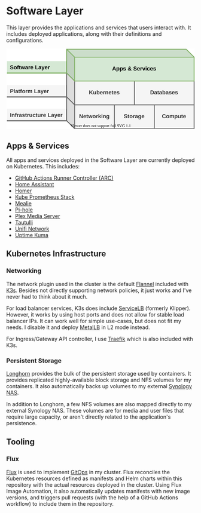 # Software Layer

This layer provides the applications and services that users interact with. It includes deployed applications, along with their definitions and configurations.

![layers](assets/homelab-layers-sw.svg)

## Apps & Services

All apps and services deployed in the Software Layer are currently deployed on Kubernetes. This includes:

  - [GitHub Actions Runner Controller (ARC)](https://github.com/actions/actions-runner-controller)
  - [Home Assistant](https://www.home-assistant.io/)
  - [Homer](https://github.com/bastienwirtz/homer)
  - [Kube Prometheus Stack](https://github.com/prometheus-operator/kube-prometheus)
  - [Mealie](https://mealie.io/)
  - [Pi-hole](https://pi-hole.net/)
  - [Plex Media Server](https://www.plex.tv/)
  - [Tautulli](https://tautulli.com/)
  - [Unifi Network](https://ui.com/)
  - [Uptime Kuma](https://github.com/louislam/uptime-kuma)

## Kubernetes Infrastructure

### Networking

The network plugin used in the cluster is the default [Flannel](https://github.com/flannel-io/flannel) included with [K3s](https://k3s.io). Besides not directly supporting network policies, it just works and I've never had to think about it much.

For load balancer services, K3s does include [ServiceLB](https://github.com/k3s-io/klipper-lb) (formerly Klipper). However, it works by using host ports and does not allow for stable load balancer IPs. It can work well for simple use-cases, but does not fit my needs. I disable it and deploy [MetalLB](https://github.com/k3s-io/klipper-lb) in L2 mode instead.

For Ingress/Gateway API controller, I use [Traefik](https://traefik.io/traefik/) which is also included with K3s.

### Persistent Storage

[Longhorn](https://longhorn.io/) provides the bulk of the persistent storage used by containers. It provides replicated highly-available block storage and NFS volumes for my containers. It also automatically backs up volumes to my external [Synology NAS](https://www.synology.com/en-us/products/DS920+).

In addition to Longhorn, a few NFS volumes are also mapped directly to my external Synology NAS. These volumes are for media and user files that require large capacity, or aren't directly related to the application's persistence.

## Tooling

### Flux

[Flux](https://fluxcd.io/) is used to implement [GitOps](https://www.weave.works/technologies/gitops/) in my cluster. Flux reconciles the Kubernetes resources defined as manifests and Helm charts within this repository with the actual resources deployed in the cluster. Using Flux Image Automation, it also automatically updates manifests with new image versions, and triggers pull requests (with the help of a GitHub Actions workflow) to include them in the repository.
